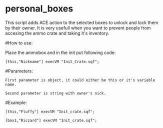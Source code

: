 # personal_boxes

This script adds ACE action to the selected boxes to unlock and lock them by their owner. 
It is very usefull when you want to prevent people from accesing the ammo crate and taking it's inventory.

#How to use:

Place the ammobox and in the init put following code:
```
[this,"Nickname"] execVM "Init_Crate.sqf";
```

#Parameters:
```
First parameter is object, it could either be this or it's variable name.

Second parameter is string with owner's nick. 
```

#Example:
```
[this,"Fluffy"] execVM "Init_crate.sqf";

[box1,"Riczard"] execVM "Init_crate.sqf";
```